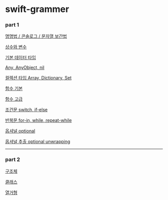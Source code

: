 # swift-grammer

<h3>part 1</h3>

[명명법 / 콘솔로그 / 문자열 보간법](https://github.com/JinUng41/swift-grammer/issues/1)

[상수와 변수](https://github.com/JinUng41/swift-grammer/issues/2)

[기본 데이터 타입](https://github.com/JinUng41/swift-grammer/issues/3)

[Any, AnyObject, nil](https://github.com/JinUng41/swift-grammer/issues/4)

[컬렉션 타입 Array, Dictionary, Set](https://github.com/JinUng41/swift-grammer/issues/5)

[함수 기본](https://github.com/JinUng41/swift-grammer/issues/6)

[함수 고급](https://github.com/JinUng41/swift-grammer/issues/7)

[조건문 switch, if-else](https://github.com/JinUng41/swift-grammer/issues/8)

[반복문 for-in, while, repeat-while](https://github.com/JinUng41/swift-grammer/issues/9)

[옵셔널 optional](https://github.com/JinUng41/swift-grammer/issues/10)

[옵셔널 추출 optional unwrapping](https://github.com/JinUng41/swift-grammer/issues/11)

<hr>

<h3>part 2</h3>

[구조체](https://github.com/JinUng41/swift-grammer/issues/12)

[클래스](https://github.com/JinUng41/swift-grammer/issues/13)

[열거형](https://github.com/JinUng41/swift-grammer/issues/14)
